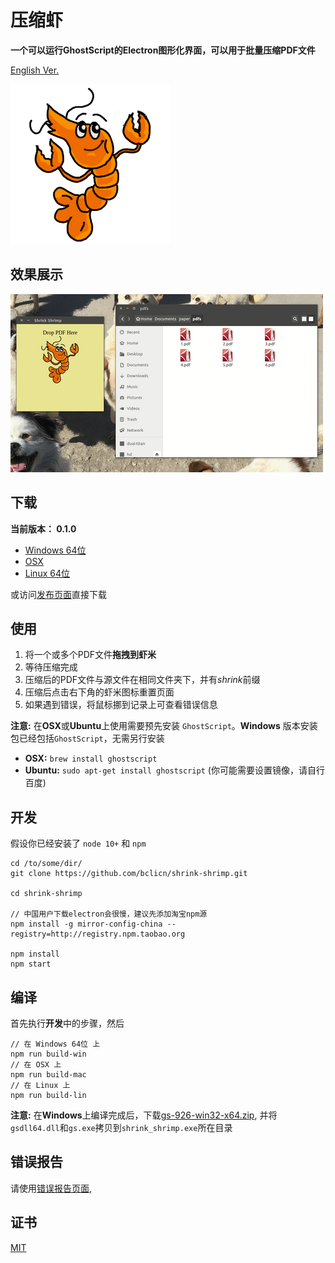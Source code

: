 # 压缩虾 #

**一个可以运行GhostScript的Electron图形化界面，可以用于批量压缩PDF文件**

[English Ver.](README_CN.md)

![logo](assets/img/shrimp.png)

## 效果展示 ##

![showcase](showcase.gif)

## 下载 ##

**当前版本： 0.1.0**

* [Windows 64位](https://github.com/bclicn/shrink-shrimp/releases/download/0.1.0/shrink_shrimp-0.1.0-win32-x64.rar)
* [OSX](https://github.com/bclicn/shrink-shrimp/releases/download/0.1.0/shrink_shrimp-0.1.0-darwin.zip)
* [Linux 64位](https://github.com/bclicn/shrink-shrimp/releases/download/0.1.0/shrink_shrimp-0.1.0-linux-x64.tar.gz)

或访问[发布页面](https://github.com/bclicn/shrink-shrimp/releases)直接下载

## 使用 ##

1. 将一个或多个PDF文件**拖拽到虾米**
2. 等待压缩完成
3. 压缩后的PDF文件与源文件在相同文件夹下，并有*shrink*前缀
4. 压缩后点击右下角的虾米图标重置页面
5. 如果遇到错误，将鼠标挪到记录上可查看错误信息

__注意:__ 在**OSX**或**Ubuntu**上使用需要预先安装 `GhostScript`。**Windows** 版本安装包已经包括`GhostScript`，无需另行安装

* __OSX:__ `brew install ghostscript`
* __Ubuntu:__ `sudo apt-get install ghostscript` (你可能需要设置镜像，请自行百度)

## 开发 ##

假设你已经安装了 `node 10+` 和 `npm`

    cd /to/some/dir/
    git clone https://github.com/bclicn/shrink-shrimp.git

    cd shrink-shrimp

    // 中国用户下载electron会很慢，建议先添加淘宝npm源
    npm install -g mirror-config-china --registry=http://registry.npm.taobao.org

    npm install
    npm start

## 编译 ##

首先执行**开发**中的步骤，然后

    // 在 Windows 64位 上
    npm run build-win
    // 在 OSX 上
    npm run build-mac
    // 在 Linux 上
    npm run build-lin

**注意:** 在**Windows**上编译完成后，下载[gs-926-win32-x64.zip](https://github.com/bclicn/shrink-shrimp/releases/download/0.1.0/gs-926-win32-x64.zip), 并将 `gsdll64.dll`和`gs.exe`拷贝到`shrink_shrimp.exe`所在目录

## 错误报告 ##

请使用[错误报告页面](https://github.com/bclicn/shrink-shrimp/issues),

## 证书 ##
[MIT](LICENSE)



